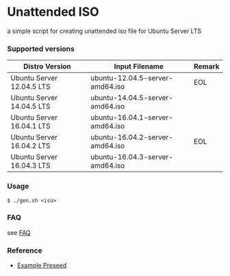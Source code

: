 # Unattended ISO

a simple script for creating unattended iso file for Ubuntu Server LTS


### Supported versions

| Distro Version            | Input Filename                  | Remark   |
|---------------------------|---------------------------------|----------|
| Ubuntu Server 12.04.5 LTS | ubuntu-12.04.5-server-amd64.iso | EOL      |
| Ubuntu Server 14.04.5 LTS | ubuntu-14.04.5-server-amd64.iso |          |
| Ubuntu Server 16.04.1 LTS | ubuntu-16.04.1-server-amd64.iso |          |
| Ubuntu Server 16.04.2 LTS | ubuntu-16.04.2-server-amd64.iso | EOL      |
| Ubuntu Server 16.04.3 LTS | ubuntu-16.04.3-server-amd64.iso |          |

### Usage

    $ ./gen.sh <iso>


### FAQ

see [FAQ](FAQ.md)


### Reference

* [Example Preseed](https://help.ubuntu.com/lts/installation-guide/example-preseed.txt)
